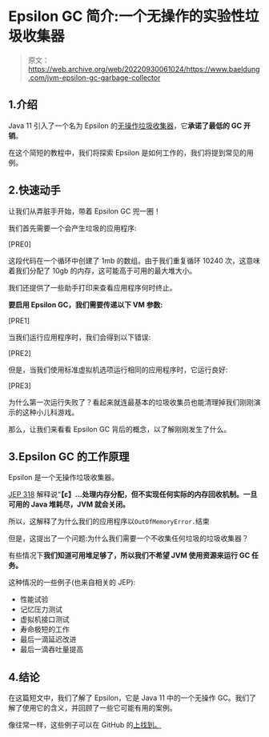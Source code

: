 # Epsilon GC 简介:一个无操作的实验性垃圾收集器

> 原文：<https://web.archive.org/web/20220930061024/https://www.baeldung.com/jvm-epsilon-gc-garbage-collector>

## 1.介绍

Java 11 引入了一个名为 Epsilon 的[无操作垃圾收集器](https://web.archive.org/web/20220628163455/https://openjdk.java.net/jeps/318)，它**承诺了最低的 GC 开销**。

在这个简短的教程中，我们将探索 Epsilon 是如何工作的，我们将提到常见的用例。

## 2.快速动手

让我们从弄脏手开始，带着 Epsilon GC 兜一圈！

我们首先需要一个会产生垃圾的应用程序:

[PRE0]

这段代码在一个循环中创建了 1mb 的数组。由于我们重复循环 10240 次，这意味着我们分配了 10gb 的内存，这可能高于可用的最大堆大小。

我们还提供了一些助手打印来查看应用程序何时终止。

**要启用 Epsilon GC，我们需要传递以下 VM 参数:**

[PRE1]

当我们运行应用程序时，我们会得到以下错误:

[PRE2]

但是，当我们使用标准虚拟机选项运行相同的应用程序时，它运行良好:

[PRE3]

为什么第一次运行失败了？看起来就连最基本的垃圾收集员也能清理掉我们刚刚演示的这种小儿科游戏。

那么，让我们来看看 Epsilon GC 背后的概念，以了解刚刚发生了什么。

## 3.Epsilon GC 的工作原理

Epsilon 是一个无操作垃圾收集器。

[JEP 318](https://web.archive.org/web/20220628163455/https://openjdk.java.net/jeps/318) 解释说“**【ε】…处理内存分配，但不实现任何实际的内存回收机制。一旦可用的 Java 堆耗尽，JVM 就会关闭。**

所以，这解释了为什么我们的应用程序以`OutOfMemoryError.`结束

但是，这提出了一个问题:为什么我们需要一个不收集任何垃圾的垃圾收集器？

有些情况下**我们知道可用堆足够了，所以我们不希望 JVM 使用资源来运行 GC 任务。**

这种情况的一些例子(也来自相关的 JEP):

*   性能试验
*   记忆压力测试
*   虚拟机接口测试
*   寿命极短的工作
*   最后一滴延迟改进
*   最后一滴吞吐量提高

## 4.结论

在这篇短文中，我们了解了 Epsilon，它是 Java 11 中的一个无操作 GC。我们了解了使用它的含义，并回顾了一些它可能有用的案例。

像往常一样，这些例子可以在 GitHub 的[上找到。](https://web.archive.org/web/20220628163455/https://github.com/eugenp/tutorials/tree/master/core-java-modules/core-java-11)